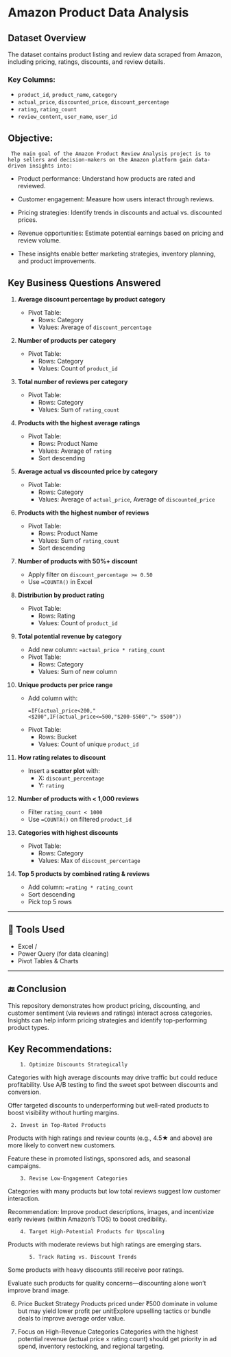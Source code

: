# Amazon Product Data Analysis 

##  Dataset Overview
The dataset contains product listing and review data scraped from Amazon, including pricing, ratings, discounts, and review details.

###  Key Columns:
- `product_id`, `product_name`, `category`
- `actual_price`, `discounted_price`, `discount_percentage`
- `rating`, `rating_count`
- `review_content`, `user_name`, `user_id`
  
 ##  Objective:
     The main goal of the Amazon Product Review Analysis project is to help sellers and decision-makers on the Amazon platform gain data-driven insights into:

  -   Product performance: Understand how products are rated and reviewed.
        
  -  Customer engagement: Measure how users interact through reviews.

  -  Pricing strategies: Identify trends in discounts and actual vs. discounted prices.

  - Revenue opportunities: Estimate potential earnings based on pricing and review volume.

  - These insights enable better marketing strategies, inventory planning, and product improvements.


##  Key Business Questions Answered

1. **Average discount percentage by product category**
   - Pivot Table:
     - Rows: Category
     - Values: Average of `discount_percentage`

2. **Number of products per category**
   - Pivot Table:
     - Rows: Category
     - Values: Count of `product_id`

3. **Total number of reviews per category**
   - Pivot Table:
     - Rows: Category
     - Values: Sum of `rating_count`

4. **Products with the highest average ratings**
   - Pivot Table:
     - Rows: Product Name
     - Values: Average of `rating`
     - Sort descending

5. **Average actual vs discounted price by category**
   - Pivot Table:
     - Rows: Category
     - Values: Average of `actual_price`, Average of `discounted_price`

6. **Products with the highest number of reviews**
   - Pivot Table:
     - Rows: Product Name
     - Values: Sum of `rating_count`
     - Sort descending

7. **Number of products with 50%+ discount**
   - Apply filter on `discount_percentage >= 0.50`
   - Use `=COUNTA()` in Excel

8. **Distribution by product rating**
   - Pivot Table:
     - Rows: Rating
     - Values: Count of `product_id`

9. **Total potential revenue by category**
   - Add new column: `=actual_price * rating_count`
   - Pivot Table:
     - Rows: Category
     - Values: Sum of new column

10. **Unique products per price range**
    - Add column with:
      ```excel
      =IF(actual_price<200,"<$200",IF(actual_price<=500,"$200-$500","> $500"))
      ```
    - Pivot Table:
      - Rows: Bucket
      - Values: Count of unique `product_id`

11. **How rating relates to discount**
    - Insert a **scatter plot** with:
      - X: `discount_percentage`
      - Y: `rating`

12. **Number of products with < 1,000 reviews**
    - Filter `rating_count < 1000`
    - Use `=COUNTA()` on filtered `product_id`

13. **Categories with highest discounts**
    - Pivot Table:
      - Rows: Category
      - Values: Max of `discount_percentage`

14. **Top 5 products by combined rating & reviews**
    - Add column: `=rating * rating_count`
    - Sort descending
    - Pick top 5 rows

---

## 🧩 Tools Used
- Excel / 
- Power Query (for data cleaning)
- Pivot Tables & Charts

---

## 🔚 Conclusion
This repository demonstrates how product pricing, discounting, and customer sentiment (via reviews and ratings) interact across categories. Insights can help inform pricing strategies and identify top-performing product types.
## Key Recommendations:
        1. Optimize Discounts Strategically
Categories with high average discounts may drive traffic but could reduce profitability. Use A/B testing to find the sweet spot between discounts and conversion.

Offer targeted discounts to underperforming but well-rated products to boost visibility without hurting margins.


     2. Invest in Top-Rated Products
Products with high ratings and review counts (e.g., 4.5★ and above) are more likely to convert new customers.

Feature these in promoted listings, sponsored ads, and seasonal campaigns.


        3. Revise Low-Engagement Categories
Categories with many products but low total reviews suggest low customer interaction.

Recommendation: Improve product descriptions, images, and incentivize early reviews (within Amazon’s TOS) to boost credibility.


        4. Target High-Potential Products for Upscaling
Products with moderate reviews but high ratings are emerging stars.



           5. Track Rating vs. Discount Trends
Some products with heavy discounts still receive poor ratings.

 Evaluate such products for quality concerns—discounting alone won’t improve brand image.

6. Price Bucket Strategy
Products priced under ₹500 dominate in volume but may yield lower profit per unitExplore upselling tactics or bundle deals to improve average order value.

7. Focus on High-Revenue Categories
Categories with the highest potential revenue (actual price × rating count) should get priority in ad spend, inventory restocking, and regional targeting.


